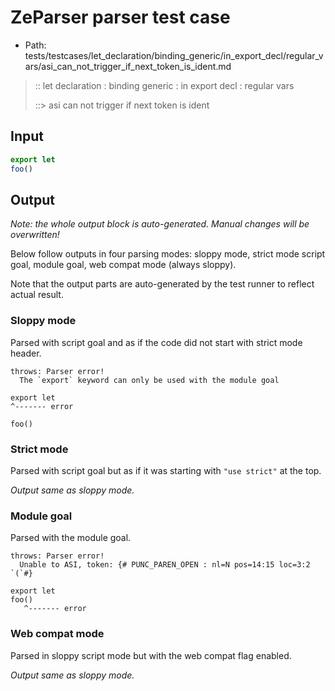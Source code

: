 # ZeParser parser test case

- Path: tests/testcases/let_declaration/binding_generic/in_export_decl/regular_vars/asi_can_not_trigger_if_next_token_is_ident.md

> :: let declaration : binding generic : in export decl : regular vars
>
> ::> asi can not trigger if next token is ident

## Input

`````js
export let
foo()
`````

## Output

_Note: the whole output block is auto-generated. Manual changes will be overwritten!_

Below follow outputs in four parsing modes: sloppy mode, strict mode script goal, module goal, web compat mode (always sloppy).

Note that the output parts are auto-generated by the test runner to reflect actual result.

### Sloppy mode

Parsed with script goal and as if the code did not start with strict mode header.

`````
throws: Parser error!
  The `export` keyword can only be used with the module goal

export let
^------- error

foo()
`````

### Strict mode

Parsed with script goal but as if it was starting with `"use strict"` at the top.

_Output same as sloppy mode._

### Module goal

Parsed with the module goal.

`````
throws: Parser error!
  Unable to ASI, token: {# PUNC_PAREN_OPEN : nl=N pos=14:15 loc=3:2 `(`#}

export let
foo()
   ^------- error
`````


### Web compat mode

Parsed in sloppy script mode but with the web compat flag enabled.

_Output same as sloppy mode._
